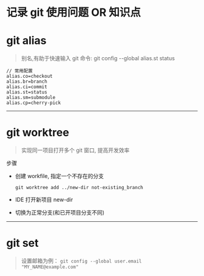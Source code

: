 # 记录 git 使用问题 OR 知识点

# git alias
> 别名,有助于快速输入 git 命令: git config --global alias.st status
```
// 常用配置
alias.co=checkout
alias.br=branch
alias.ci=commit
alias.st=status
alias.sm=submodule
alias.cp=cherry-pick
```
---

# git worktree
> 实现同一项目打开多个 git 窗口, 提高开发效率

步骤
-  创建 workfile, 指定一个不存在的分支

    `git worktree add ../new-dir not-existing_branch`

- IDE 打开新项目 new-dir
- 切换为正常分支(和已开项目分支不同)
  
---

# git set

> 设置邮箱为例：
`git config --global user.email "MY_NAME@example.com"`

